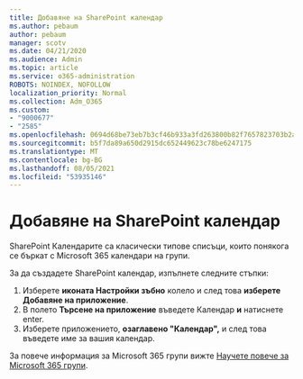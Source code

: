 ```yaml
---
title: Добавяне на SharePoint календар
ms.author: pebaum
author: pebaum
manager: scotv
ms.date: 04/21/2020
ms.audience: Admin
ms.topic: article
ms.service: o365-administration
ROBOTS: NOINDEX, NOFOLLOW
localization_priority: Normal
ms.collection: Adm_O365
ms.custom:
- "9000677"
- "2585"
ms.openlocfilehash: 0694d68be73eb7b3cf46b933a3fd263800b82f7657823703b2a6bf175eca6409
ms.sourcegitcommit: b5f7da89a650d2915dc652449623c78be6247175
ms.translationtype: MT
ms.contentlocale: bg-BG
ms.lasthandoff: 08/05/2021
ms.locfileid: "53935146"
---
```

# <a name="add-a-sharepoint-calendar"></a>Добавяне на SharePoint календар

SharePoint Календарите са класически типове списъци, които понякога се бъркат с Microsoft 365 календари на групи.
 
За да създадете SharePoint календар, изпълнете следните стъпки:
 
1.  Изберете **иконата Настройки зъбно** колело и след това **изберете Добавяне на приложение**.
2.  В полето **Търсене на приложение** въведете Календар **и** натиснете enter.
3.  Изберете приложението, **озаглавено "Календар",** и след това въведете име за вашия календар.

За повече информация за Microsoft 365 групи вижте [Научете повече за Microsoft 365 групи](https://support.office.com/article/Learn-about-Office-365-groups-b565caa1-5c40-40ef-9915-60fdb2d97fa2).

